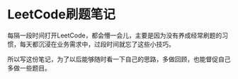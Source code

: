 # LeetCode刷题笔记

每隔一段时间打开LeetCode，都会懵一会儿，主要是因为没有养成经常刷题的习惯，每天都沉浸在业务需求中，过段时间就忘了这些小技巧。

所以写这份笔记，为了以后能够随时看一下自己的思路，多做回顾，也能督促自己多做一些题目。



